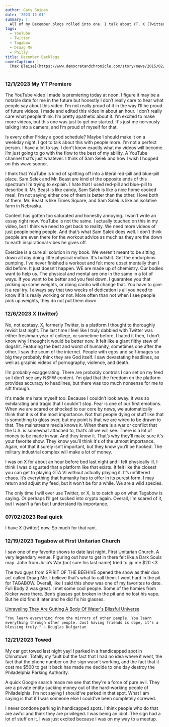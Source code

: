 ```yaml
---
author: Gary Snipes
date: '2023-12-01'
summary: |
  All of my December blogs rolled into one. I talk about YT, X (Twitter), and Tagabow. 
tags: 
  - YouTube
  - Twitter
  - Tagabow
  - Draag Me
  - Philly
title: December Backlogs
coverCaption: |
  [Max Blaise](https://www.democratandchronicle.com/story/news/2015/02/06/snowman-irondequoit-hoover-road-max-blaise/22991071/) via democratandchronicle.com
---
```


### 12/1/2023 My YT Premiere
The YouTube video I made is premiering today at noon. I figure it may be a notable date for me in the future but honestly I don’t really care to hear what people say about this video. I’m not really proud of it in the way I’ll be proud of future videos. I made and edited this video in about an hour.  I don’t really care what people think. I’m pretty apathetic about it. I’m excited to make more videos, but this one was just to get me started. It's just me nervously talking into a camera, and I’m proud of myself for that. 

Is every other Friday a good schedule? Maybe I should make it on a weekday night. I got to talk about this with people more. I’m not a perfect person. I have a lot to say. I don't know exactly what my videos will become. I’m just going to go with the flow to the best of my ability. A YouTube channel that’s just whatever. I think of Sam Selek and how I wish I hopped on this wave sooner. 

I think that YouTube is kind of splitting off into a literal red-pill and blue-pill place. Sam Selek and Mr. Beast are kind of the opposite ends of this spectrum I’m trying to explain. I hate that I used red-pill and blue-pill to describe it. Mr. Beast is like candy, Sam Salek is like a nice home cooked meal. I’m not saying either one of them is better than the other. I love both of them. Mr. Beast is like Times Square, and Sam Salek is like an isolative farm in Nebraska. 

Content has gotten too saturated and honestly annoying. I won’t write an essay right now. YouTube is not the same. I actually touched on this in my video, but I think we need to get back to reality. We need more videos of just people being people. And that’s what Sam Salek does well. I don’t think people are even there for the workout advice as much as they are the down to earth inspirational vibes he gives off. 

Exercise is a cure all solution in my book. We weren’t meant to be sitting down all day doing little physical motion. It's bullshit. Get the endorphins pumping. I’ve never finished a workout and felt more upset mentally than I did before. It just doesn’t happen. WE are made up of chemistry. Our bodies want to help us. The physical and mental are one in the same in a lot of ways. If you want to be better and you feel down. I guarantee you that picking up some weights, or doing cardio will change that. You have to give it a real try. I always say that two weeks of dedication is all you need to know if it is really working or not. More often than not when I see people pick up weights, they do not put them down.

### 12/6/2023 X (twitter)
No, not ecstasy. X, formerly Twitter, is a platform I thought to thoroughly revisit last night. The last time I feel like I truly dabbled with Twitter was either freshman year of college, or sometime before. I hated it then, I don’t know why I thought it would be better now. It felt like a giant filthy stew of dogshit. Featuring the best and worst of humanity, sometimes one after the other. I saw  the scum of the internet. People with egos and self-images so big they probably think they are God itself. I saw devastating headlines, as well as graphic videos of pornography, violence, and death. 

I’m probably exaggerating. There are probably controls I can set on my feed so I don’t see any NSFW content. I’m glad that the freedom on the platform provides accuracy to headlines, but there was too much nonsense for me to sift through.

It's made me hate myself too. Because I couldn’t look away. It was so exhilarating and tragic that I couldn't stop. Fear is one of our first emotions. When we are scared or shocked to our core by news, we automatically think that it is of the most importance. Not that people dying or stuff like that is something to gloss over, but my point is that we are wired to be drawn to that. The mainstream media knows it. When there is a war or conflict that the U.S. is somewhat attached to, that’s all we will see. There is a lot of money to be made in war. And they know it. That’s why they’ll make sure it's your favorite show. They know you’ll think it's of the utmost importance. Again, not that it surely isn’t important, but they know you’ll be hooked. The military industrial complex will make a lot of money.  

I was on X for about an hour before bed last night and I felt physically ill. I think I was disgusted that a platform like that exists. It felt like the closest you can get to playing GTA VI without actually playing it. It’s unfiltered chaos. It’s everything that humanity has to offer in its purest form. I may return and adjust my feed, but it won’t be for a while. We are a wild species. 

The only time I will ever use Twitter, or X, is to catch up on what Tagabow is saying. Or perhaps I’ll get sucked into crypto again. Overall, I’m scared of it, but I wasn’t a fan but I understand its importance. 

### 07/02/2023 Real quick
I have X (twitter) now. So much for that rant. 

### 12/19/2023 Tagabow at First Unitarian Church
I saw one of my favorite shows to date last night. First Unitarian Church. A very legendary venue. Figuring out how to get in there felt like a Dark Souls map. John from Julia’s War (not sure his last name) tried to jip me $20 <3.

The two guys from SPIRIT OF THE BEEHIVE opened the show as their duo act called Draag Me. I believe that’s what to call them. I went hard in the pit for TAGABOW. Overall, like I said this show was one of my favorites to date. Full Body 2 was great. I met some cool people. Some of the homies from Kicker were there. Ben’s glasses got broken in the pit and he lost his vape. But he did find it later and he did fix his glasses. 

[Unraveling They Are Gutting A Body Of Water's Blissful Universe](https://www.ratpiefriends.com/post/they-are-gutting-a-body-of-water-expansion-pak)

``` QUOTE
“You learn everything from the mirrors of other people. You learn everything through other people. Just having friends is dope, it's a blessing truly." ~ Douglas Dulgarian
```

### 12/21/2023 Towed
My car got towed last night yay! I parked in a handicapped spot in Chinatown. Totally my fault but the fact that I had no idea where it went, the fact that the phone number on the sign wasn’t working, and the fact that it cost me $500 to get it back has made me decide to one day destroy the Philadelphia Parking Authority. 

A quick Google search made me see that they're a force of pure evil. They are a private entity sucking money out of the hard-working people of Philadelphia. I’m not saying I should’ve parked in that spot. What I am saying is that if I was someone else I could’ve been completely screwed.

I never condone parking in handicapped spots. I think people who do that are awful and think they are privileged. I was being an idiot. The sign had a lot of stuff on it. I was just excited because I was on my way to a meetup. 

